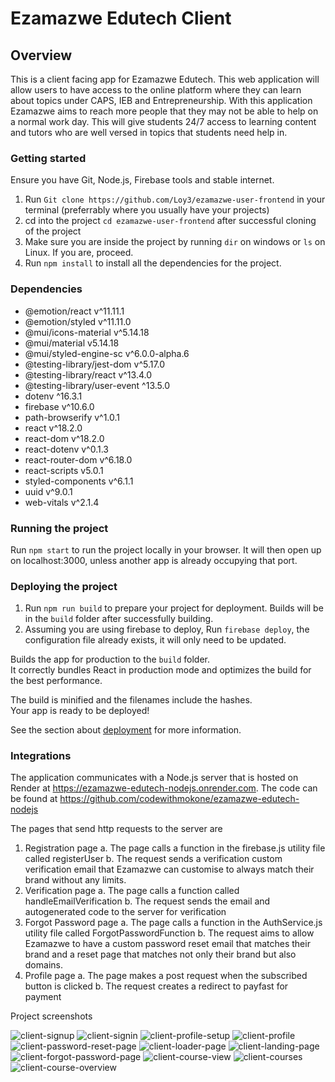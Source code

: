 # Ezamazwe Edutech Client

## Overview

This is a client facing app for Ezamazwe Edutech. This web application will allow users to have access to the online platform
where they can learn about topics under CAPS, IEB and Entrepreneurship. With this application Ezamazwe aims to reach more people 
that they may not be able to help on a normal work day. This will give students 24/7 access to learning content and tutors who are
well versed in topics that students need help in.

### Getting started

Ensure you have Git, Node.js, Firebase tools and stable internet.
  1. Run `Git clone https://github.com/Loy3/ezamazwe-user-frontend` in your terminal (preferrably where you usually have your projects)
  2. cd into the project `cd ezamazwe-user-frontend` after successful cloning of the project
  3. Make sure you are inside the project by running `dir` on windows or `ls` on Linux. If you are, proceed.
  4. Run `npm install` to install all the dependencies for the project.

### Dependencies
  * @emotion/react v^11.11.1
  * @emotion/styled v^11.11.0
  * @mui/icons-material v^5.14.18
  * @mui/material v5.14.18
  * @mui/styled-engine-sc v^6.0.0-alpha.6
  * @testing-library/jest-dom v^5.17.0
  * @testing-library/react v^13.4.0
  * @testing-library/user-event ^13.5.0
  * dotenv ^16.3.1
  * firebase v^10.6.0
  * path-browserify v^1.0.1
  * react v^18.2.0
  * react-dom v^18.2.0
  * react-dotenv v^0.1.3
  * react-router-dom v^6.18.0
  * react-scripts v5.0.1
  * styled-components v^6.1.1
  * uuid v^9.0.1
  * web-vitals v^2.1.4

### Running the project

Run `npm start` to run the project locally in your browser. It will then open up on localhost:3000, unless another app is already occupying that port.


### Deploying the project

  1. Run `npm run build` to prepare your project for deployment. Builds will be in the `build` folder after successfully building.
  2. Assuming you are using firebase to deploy, Run `firebase deploy`, the configuration file already exists, it will only need to be updated.

Builds the app for production to the `build` folder.\
It correctly bundles React in production mode and optimizes the build for the best performance.

The build is minified and the filenames include the hashes.\
Your app is ready to be deployed!

See the section about [deployment](https://facebook.github.io/create-react-app/docs/deployment) for more information.

### Integrations

The application communicates with a Node.js server that is hosted on Render at https://ezamazwe-edutech-nodejs.onrender.com.
The code can be found at https://github.com/codewithmokone/ezamazwe-edutech-nodejs

The pages that send http requests to the server are
  1. Registration page
     a. The page calls a function in the firebase.js utility file called registerUser
     b. The request sends a verification custom verification email that Ezamazwe can customise to always match their brand without any limits. 
  2. Verification page
     a. The page calls a function called handleEmailVerification
     b. The request sends the email and autogenerated code to the server for verification
  4. Forgot Password page
     a. The page calls a function in the AuthService.js utility file called ForgotPasswordFunction
     b. The request aims to allow Ezamazwe to have a custom password reset email that matches their brand and a reset page that matches not only their brand but also domains.
  5. Profile page
     a. The page makes a post request when the subscribed button is clicked 
     b. The request creates a redirect to payfast for payment


Project screenshots

![client-signup](https://github.com/Loy3/ezamazwe-user-frontend/assets/106059406/e1b124d9-6c3a-4ec9-9fb8-df07cd856c10)
![client-signin](https://github.com/Loy3/ezamazwe-user-frontend/assets/106059406/383aa308-24e8-4c45-ab6f-893526335600)
![client-profile-setup](https://github.com/Loy3/ezamazwe-user-frontend/assets/106059406/ffd8c2b1-804c-495f-9224-954b63ed62cc)
![client-profile](https://github.com/Loy3/ezamazwe-user-frontend/assets/106059406/3d4bc616-4eab-4c7e-8d28-8fc9c5c16bfb)
![client-password-reset-page](https://github.com/Loy3/ezamazwe-user-frontend/assets/106059406/773bd8b1-a54b-4140-b85d-7ace443cd4e9)
![client-loader-page](https://github.com/Loy3/ezamazwe-user-frontend/assets/106059406/8c7fc9b2-d43e-4ecc-9b00-bc05c669c9e8)
![client-landing-page](https://github.com/Loy3/ezamazwe-user-frontend/assets/106059406/e60a7c93-636d-4551-ab3e-abdb55602826)
![client-forgot-password-page](https://github.com/Loy3/ezamazwe-user-frontend/assets/106059406/f7c3d6d5-9c54-4d71-b56a-3c965ce1135d)
![client-course-view](https://github.com/Loy3/ezamazwe-user-frontend/assets/106059406/3c29acdb-89cd-4fda-9120-422c15429ef0)
![client-courses](https://github.com/Loy3/ezamazwe-user-frontend/assets/106059406/057c5e32-866e-410e-8e0c-e5673bc122f7)
![client-course-overview](https://github.com/Loy3/ezamazwe-user-frontend/assets/106059406/cc34e498-3fec-4c65-8331-c3c86599a046)
